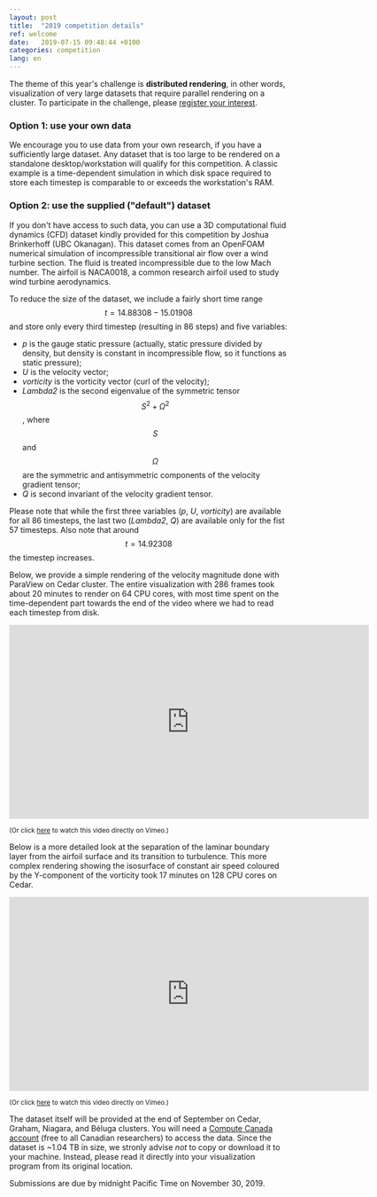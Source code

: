 ```yaml
---
layout: post
title:  "2019 competition details"
ref: welcome
date:   2019-07-15 09:48:44 +0100
categories: competition
lang: en
---
```


The theme of this year's challenge is **distributed rendering**, in other words, visualization of very
large datasets that require parallel rendering on a cluster. To participate in the challenge, please <a
href="https://www.eventbrite.ca/e/4th-annual-visualize-this-challenge-registration-71335547543"
target="_blank">register your interest</a>.

### Option 1: use your own data

We encourage you to use data from your own research, if you have a sufficiently large dataset. Any
dataset that is too large to be rendered on a standalone desktop/workstation will qualify for this
competition. A classic example is a time-dependent simulation in which disk space required to store each
timestep is comparable to or exceeds the workstation's RAM.

### Option 2: use the supplied ("default") dataset

If you don't have access to such data, you can use a 3D computational fluid dynamics (CFD) dataset kindly
provided for this competition by Joshua Brinkerhoff (UBC Okanagan). This dataset comes from an OpenFOAM
numerical simulation of incompressible transitional air flow over a wind turbine section. The fluid is
treated incompressible due to the low Mach number. The airfoil is NACA0018, a common research airfoil
used to study wind turbine aerodynamics.

To reduce the size of the dataset, we include a fairly short time range $$t=14.88308-15.01908$$ and store
only every third timestep (resulting in 86 steps) and five variables:

- *p* is the gauge static pressure (actually, static pressure divided by density, but density is constant
  in incompressible flow, so it functions as static pressure);
- *U* is the velocity vector;
- *vorticity* is the vorticity vector (curl of the velocity);
- *Lambda2* is the second eigenvalue of the symmetric tensor $$S^2+\Omega^2$$, where $$S$$ and $$\Omega$$
  are the symmetric and antisymmetric components of the velocity gradient tensor;
- *Q* is second invariant of the velocity gradient tensor.

Please note that while the first three variables (*p*, *U*, *vorticity*) are available for all 86
timesteps, the last two (*Lambda2*, *Q*) are available only for the fist 57 timesteps. Also note that
around $$t=14.92308$$ the timestep increases.

<!-- From the scientific perspective, -->
<!-- The underlying physical problem lies in understanding the separation of the laminar boundary layer from -->
<!-- the airfoil surface, the transition of the separated flow from a laminar state to turbulence, the -->
<!-- momentum exchange produced by the developing turbulence that allows the separated flow to reattach to the -->
<!-- blade surface. This process of separated flow transition is a critical process in the aerodynamics of -->
<!-- wind turbines, wings, gas turbines, etc. -->

Below, we provide a simple rendering of the velocity magnitude done with ParaView on Cedar cluster. The
entire visualization with 286 frames took about 20 minutes to render on 64 CPU cores, with most time
spent on the time-dependent part towards the end of the video where we had to read each timestep from
disk.

<div class="flex-video">
	<iframe width="650" height="350" src="https://player.vimeo.com/video/353444320" frameborder="0"
	allow="accelerometer; autoplay; encrypted-media; gyroscope; picture-in-picture"
	allowFullScreen mozallowfullscreen webkitAllowFullScreen></iframe>
</div>

<sup>(Or click <a href="https://vimeo.com/353444320" target="_blank">here</a> to watch this video
directly on Vimeo.)</sup>

Below is a more detailed look at the separation of the laminar boundary layer from the airfoil surface
and its transition to turbulence. This more complex rendering showing the isosurface of constant air
speed coloured by the Y-component of the vorticity took 17 minutes on 128 CPU cores on Cedar.

<div class="flex-video">
	<iframe width="650" height="350" src="https://player.vimeo.com/video/354038712" frameborder="0"
	allow="accelerometer; autoplay; encrypted-media; gyroscope; picture-in-picture"
	allowFullScreen mozallowfullscreen webkitAllowFullScreen></iframe>
</div>

<sup>(Or click <a href="https://vimeo.com/354038712" target="_blank">here</a> to watch this video
directly on Vimeo.)</sup>

The dataset itself will be provided at the end of September on Cedar, Graham, Niagara, and Béluga
clusters. You will need a <a
href="https://www.computecanada.ca/research-portal/account-management/apply-for-an-account"
target="_blank">Compute Canada account</a> (free to all Canadian researchers) to access the data. Since
the dataset is ~1.04 TB in size, we stronly advise *not* to copy or download it to your machine. Instead,
please read it directly into your visualization program from its original location.

Submissions are due by midnight Pacific Time on November 30, 2019.





<!-- You’ll find this post in your `_posts` directory. Go ahead and edit it and re-build the site to see your changes. You can rebuild the site in many different ways, but the most common way is to run `jekyll serve`, which launches a web server and auto-regenerates your site when a file is updated. -->

<!-- To add new posts, simply add a file in the `_posts` directory that follows the convention `YYYY-MM-DD-name-of-post.ext` and includes the necessary front matter. Take a look at the source for this post to get an idea about how it works. -->

<!-- Jekyll also offers powerful support for code snippets: -->

<!-- {% highlight ruby %} -->
<!-- def print_hi(name) -->
<!--   puts "Hi, #{name}" -->
<!-- end -->
<!-- print_hi('Tom') -->
<!-- #=> prints 'Hi, Tom' to STDOUT. -->
<!-- {% endhighlight %} -->

<!-- Check out the [Jekyll docs][jekyll-docs] for more info on how to get the most out of Jekyll. File all bugs/feature requests at [Jekyll’s GitHub repo][jekyll-gh]. If you have questions, you can ask them on [Jekyll Talk][jekyll-talk]. -->

<!-- [jekyll-docs]: http://jekyllrb.com/docs/home -->
<!-- [jekyll-gh]:   https://github.com/jekyll/jekyll -->
<!-- [jekyll-talk]: https://talk.jekyllrb.com/ -->
